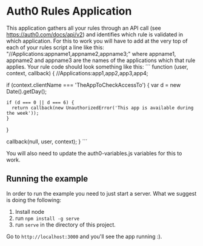 # Auth0 Rules Application

This application gathers all your rules through an API call (see https://auth0.com/docs/api/v2) and identifies which rule is validated in which application. 
For this to work you will have to add at the very top of each of your rules script a line like this: "//Applications:appname1,appname2,appname3;" where appname1, appname2 and appname3 are the names of the applications which that rule applies. Your rule code should look something like this:
´´´
function (user, context, callback) {
  //Applications:app1,app2,app3,app4;

  if (context.clientName === 'TheAppToCheckAccessTo') {
    var d = new Date().getDay();

    if (d === 0 || d === 6) {
      return callback(new UnauthorizedError('This app is available during the week'));
    }
  }

  callback(null, user, context);
}
´´´


You will also need to update the auth0-variables.js variables for this to work. 

## Running the example

In order to run the example you need to just start a server. What we suggest is doing the following:

1. Install node
2. run `npm install -g serve`
3. run `serve` in the directory of this project.

Go to `http://localhost:3000` and you'll see the app running :).
